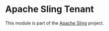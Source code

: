 # Apache Sling Tenant

This module is part of the [Apache Sling](https://sling.apache.org) project.
